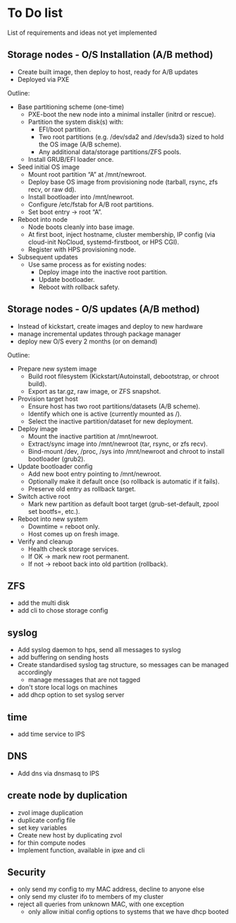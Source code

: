 
# To Do list

List of requirements and ideas not yet implemented

## Storage nodes - O/S Installation (A/B method)

- Create built image, then deploy to host, ready for A/B updates
- Deployed via PXE

Outline:

- Base partitioning scheme (one-time)
  - PXE-boot the new node into a minimal installer (initrd or rescue).
  - Partition the system disk(s) with:
      - EFI/boot partition.
      - Two root partitions (e.g. /dev/sda2 and /dev/sda3) sized to hold the OS image (A/B scheme).
      - Any additional data/storage partitions/ZFS pools.
  - Install GRUB/EFI loader once.
- Seed initial OS image
  - Mount root partition “A” at /mnt/newroot.
  - Deploy base OS image from provisioning node (tarball, rsync, zfs recv, or raw dd).
  - Install bootloader into /mnt/newroot.
  - Configure /etc/fstab for A/B root partitions.
  - Set boot entry → root “A”.
- Reboot into node
  - Node boots cleanly into base image.
  - At first boot, inject hostname, cluster membership, IP config (via cloud-init NoCloud, systemd-firstboot, or HPS CGI).
  - Register with HPS provisioning node.
- Subsequent updates
  - Use same process as for existing nodes:
      - Deploy image into the inactive root partition.
      - Update bootloader.
      - Reboot with rollback safety.

## Storage nodes - O/S updates (A/B method)

- Instead of kickstart, create images and deploy to new hardware
- manage incremental updates through package manager
- deploy new O/S every 2 months (or on demand)

Outline:

- Prepare new system image
  - Build root filesystem (Kickstart/Autoinstall, debootstrap, or chroot build).
  - Export as tar.gz, raw image, or ZFS snapshot.
- Provision target host
  - Ensure host has two root partitions/datasets (A/B scheme).
  - Identify which one is active (currently mounted as /).
  - Select the inactive partition/dataset for new deployment.
- Deploy image
  - Mount the inactive partition at /mnt/newroot.
  - Extract/sync image into /mnt/newroot (tar, rsync, or zfs recv).
  - Bind-mount /dev, /proc, /sys into /mnt/newroot and chroot to install bootloader (grub2).
- Update bootloader config
  - Add new boot entry pointing to /mnt/newroot.
  - Optionally make it default once (so rollback is automatic if it fails).
  - Preserve old entry as rollback target.
- Switch active root
  - Mark new partition as default boot target (grub-set-default, zpool set bootfs=, etc.).
- Reboot into new system
  - Downtime = reboot only.
  - Host comes up on fresh image.
- Verify and cleanup
  - Health check storage services.
  - If OK → mark new root permanent.
  - If not → reboot back into old partition (rollback).



## ZFS

- add the multi disk 
- add cli to chose storage config

## syslog

- Add syslog daemon to hps, send all messages to syslog
- add buffering on sending hosts
- Create standardised syslog tag structure, so messages can be managed accordingly
  - manage messages that are not tagged
- don't store local logs on machines
- add dhcp option to set syslog server

## time

- add time service to IPS

## DNS

- Add dns via dnsmasq to IPS

## create node by duplication

- zvol image duplication
- duplicate config file
- set key variables
- Create new host by duplicating zvol
- for thin compute nodes
- Implement function, available in ipxe and cli

## Security

- only send my config to my MAC address, decline to anyone else
- only send my cluster ifo to members of my cluster
- reject all queries from unknown MAC, with one exception
  - only allow initial config options to systems that we have dhcp booted


